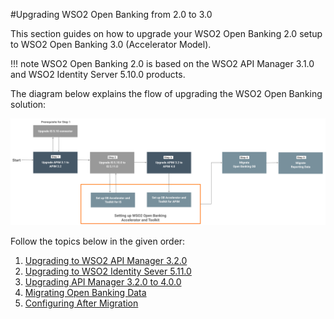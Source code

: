 #Upgrading WSO2 Open Banking from 2.0 to 3.0

This section guides on how to upgrade your WSO2 Open Banking 2.0 setup to WSO2 Open Banking 3.0 (Accelerator Model). 

!!! note
    WSO2 Open Banking 2.0 is based on the WSO2 API Manager 3.1.0 and WSO2 Identity Server 5.10.0 products.

The diagram below explains the flow of upgrading the WSO2 Open Banking solution:

  [![](../../assets/img/install-and-setup/upgrading-the-solution/migration-flow.png)](../../assets/img/install-and-setup/upgrading-the-solution/migration-flow.png)

Follow the topics below in the given order:

  1. [Upgrading to WSO2 API Manager 3.2.0](upgrading-wso2-api-manager-320.md) <br/>
  2. [Upgrading to WSO2 Identity Sever 5.11.0](upgrading-wso2-identity-server.md) <br/>
  3. [Upgrading API Manager 3.2.0 to 4.0.0](upgrading-wso2-api-manager-400.md) <br/>
  4. [Migrating Open Banking Data](open-banking-data-migration.md) <br/>
  5. [Configuring After Migration](modifications-after-migration.md)